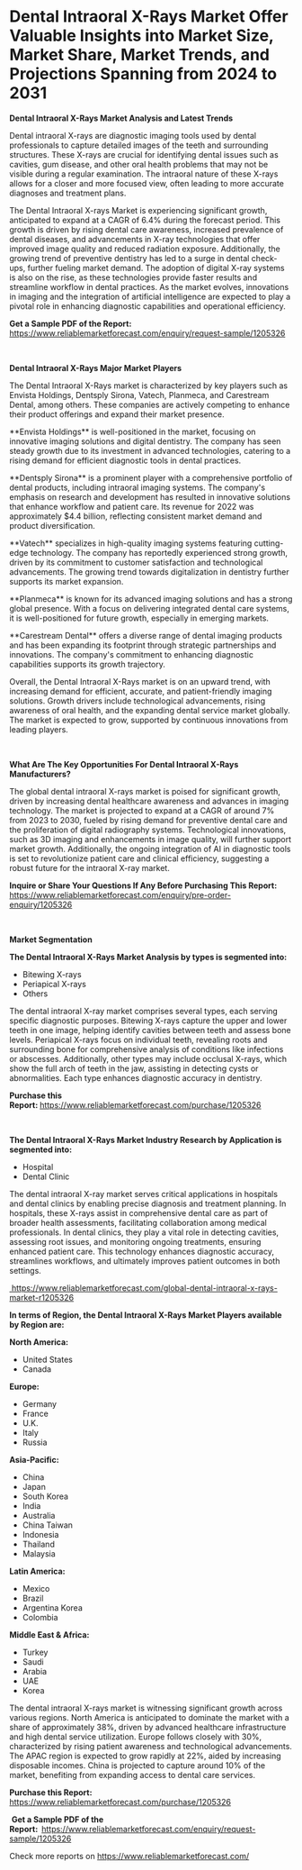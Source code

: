 <p><h1>Dental Intraoral X-Rays Market Offer Valuable Insights into Market Size, Market Share, Market Trends, and Projections Spanning from 2024 to 2031</h1></p><p><strong>Dental Intraoral X-Rays Market Analysis and Latest Trends</strong></p>
<p><p>Dental intraoral X-rays are diagnostic imaging tools used by dental professionals to capture detailed images of the teeth and surrounding structures. These X-rays are crucial for identifying dental issues such as cavities, gum disease, and other oral health problems that may not be visible during a regular examination. The intraoral nature of these X-rays allows for a closer and more focused view, often leading to more accurate diagnoses and treatment plans.</p><p>The Dental Intraoral X-rays Market is experiencing significant growth, anticipated to expand at a CAGR of 6.4% during the forecast period. This growth is driven by rising dental care awareness, increased prevalence of dental diseases, and advancements in X-ray technologies that offer improved image quality and reduced radiation exposure. Additionally, the growing trend of preventive dentistry has led to a surge in dental check-ups, further fueling market demand. The adoption of digital X-ray systems is also on the rise, as these technologies provide faster results and streamline workflow in dental practices. As the market evolves, innovations in imaging and the integration of artificial intelligence are expected to play a pivotal role in enhancing diagnostic capabilities and operational efficiency.</p></p>
<p><strong>Get a Sample PDF of the Report:&nbsp;</strong> <a href="https://www.reliablemarketforecast.com/enquiry/request-sample/1205326?utm_campaign=1893&utm_medium=2&utm_source=Github&utm_content=ia&utm_term=31122024&utm_id=dental-intraoral-x-rays">https://www.reliablemarketforecast.com/enquiry/request-sample/1205326</a></p>
<p>&nbsp;</p>
<p><strong>Dental Intraoral X-Rays Major Market Players</strong></p>
<p><p>The Dental Intraoral X-Rays market is characterized by key players such as Envista Holdings, Dentsply Sirona, Vatech, Planmeca, and Carestream Dental, among others. These companies are actively competing to enhance their product offerings and expand their market presence.</p><p>**Envista Holdings** is well-positioned in the market, focusing on innovative imaging solutions and digital dentistry. The company has seen steady growth due to its investment in advanced technologies, catering to a rising demand for efficient diagnostic tools in dental practices.</p><p>**Dentsply Sirona** is a prominent player with a comprehensive portfolio of dental products, including intraoral imaging systems. The company's emphasis on research and development has resulted in innovative solutions that enhance workflow and patient care. Its revenue for 2022 was approximately $4.4 billion, reflecting consistent market demand and product diversification.</p><p>**Vatech** specializes in high-quality imaging systems featuring cutting-edge technology. The company has reportedly experienced strong growth, driven by its commitment to customer satisfaction and technological advancements. The growing trend towards digitalization in dentistry further supports its market expansion.</p><p>**Planmeca** is known for its advanced imaging solutions and has a strong global presence. With a focus on delivering integrated dental care systems, it is well-positioned for future growth, especially in emerging markets.</p><p>**Carestream Dental** offers a diverse range of dental imaging products and has been expanding its footprint through strategic partnerships and innovations. The company's commitment to enhancing diagnostic capabilities supports its growth trajectory.</p><p>Overall, the Dental Intraoral X-Rays market is on an upward trend, with increasing demand for efficient, accurate, and patient-friendly imaging solutions. Growth drivers include technological advancements, rising awareness of oral health, and the expanding dental service market globally. The market is expected to grow, supported by continuous innovations from leading players.</p></p>
<p>&nbsp;</p>
<p><strong>What Are The Key Opportunities For Dental Intraoral X-Rays Manufacturers?</strong></p>
<p><p>The global dental intraoral X-rays market is poised for significant growth, driven by increasing dental healthcare awareness and advances in imaging technology. The market is projected to expand at a CAGR of around 7% from 2023 to 2030, fueled by rising demand for preventive dental care and the proliferation of digital radiography systems. Technological innovations, such as 3D imaging and enhancements in image quality, will further support market growth. Additionally, the ongoing integration of AI in diagnostic tools is set to revolutionize patient care and clinical efficiency, suggesting a robust future for the intraoral X-ray market.</p></p>
<p><strong>Inquire or Share Your Questions If Any Before Purchasing This Report:</strong> <a href="https://www.reliablemarketforecast.com/enquiry/pre-order-enquiry/1205326?utm_campaign=1893&utm_medium=2&utm_source=Github&utm_content=ia&utm_term=31122024&utm_id=dental-intraoral-x-rays">https://www.reliablemarketforecast.com/enquiry/pre-order-enquiry/1205326</a></p>
<p>&nbsp;</p>
<p><strong>Market Segmentation</strong></p>
<p><strong>The Dental Intraoral X-Rays Market Analysis by types is segmented into:</strong></p>
<p><ul><li>Bitewing X-rays</li><li>Periapical X-rays</li><li>Others</li></ul></p>
<p><p>The dental intraoral X-ray market comprises several types, each serving specific diagnostic purposes. Bitewing X-rays capture the upper and lower teeth in one image, helping identify cavities between teeth and assess bone levels. Periapical X-rays focus on individual teeth, revealing roots and surrounding bone for comprehensive analysis of conditions like infections or abscesses. Additionally, other types may include occlusal X-rays, which show the full arch of teeth in the jaw, assisting in detecting cysts or abnormalities. Each type enhances diagnostic accuracy in dentistry.</p></p>
<p><strong>Purchase this Report:&nbsp;</strong><a href="https://www.reliablemarketforecast.com/purchase/1205326?utm_campaign=1893&utm_medium=2&utm_source=Github&utm_content=ia&utm_term=31122024&utm_id=dental-intraoral-x-rays">https://www.reliablemarketforecast.com/purchase/1205326</a></p>
<p>&nbsp;</p>
<p><strong>The Dental Intraoral X-Rays Market Industry Research by Application is segmented into:</strong></p>
<p><ul><li>Hospital</li><li>Dental Clinic</li></ul></p>
<p><p>The dental intraoral X-ray market serves critical applications in hospitals and dental clinics by enabling precise diagnosis and treatment planning. In hospitals, these X-rays assist in comprehensive dental care as part of broader health assessments, facilitating collaboration among medical professionals. In dental clinics, they play a vital role in detecting cavities, assessing root issues, and monitoring ongoing treatments, ensuring enhanced patient care. This technology enhances diagnostic accuracy, streamlines workflows, and ultimately improves patient outcomes in both settings.</p></p>
<p><a href="https://www.reliablemarketforecast.com/global-dental-intraoral-x-rays-market-r1205326?utm_campaign=1893&utm_medium=2&utm_source=Github&utm_content=ia&utm_term=31122024&utm_id=dental-intraoral-x-rays">&nbsp;https://www.reliablemarketforecast.com/global-dental-intraoral-x-rays-market-r1205326</a></p>
<p><strong>In terms of Region, the Dental Intraoral X-Rays Market Players available by Region are:</strong></p>
<p>
    <p> <strong> North America: </strong>
        <ul>
            <li>United States</li>
            <li>Canada</li>
        </ul>
        </p> 
    <p> <strong> Europe: </strong>
        <ul>
            <li>Germany</li>
            <li>France</li>
            <li>U.K.</li>
            <li>Italy</li>
            <li>Russia</li>
        </ul>
        </p> 
    <p> <strong> Asia-Pacific: </strong>
        <ul>
            <li>China</li>
            <li>Japan</li>
            <li>South Korea</li>
            <li>India</li>
            <li>Australia</li>
            <li>China Taiwan</li>
            <li>Indonesia</li>
            <li>Thailand</li>
            <li>Malaysia</li>
        </ul>
        </p> 
    <p> <strong> Latin America: </strong>
        <ul>
            <li>Mexico</li>
            <li>Brazil</li>
            <li>Argentina Korea</li>
            <li>Colombia</li>
        </ul>
        </p> 
    <p> <strong> Middle East & Africa: </strong>
        <ul>
            <li>Turkey</li>
            <li>Saudi</li>
            <li>Arabia</li>
            <li>UAE</li>
            <li>Korea</li>
        </ul>
    </p>
    </p>
<p><p>The dental intraoral X-rays market is witnessing significant growth across various regions. North America is anticipated to dominate the market with a share of approximately 38%, driven by advanced healthcare infrastructure and high dental service utilization. Europe follows closely with 30%, characterized by rising patient awareness and technological advancements. The APAC region is expected to grow rapidly at 22%, aided by increasing disposable incomes. China is projected to capture around 10% of the market, benefiting from expanding access to dental care services.</p></p>
<p><strong>Purchase this Report: </strong><a href="https://www.reliablemarketforecast.com/purchase/1205326?utm_campaign=1893&utm_medium=2&utm_source=Github&utm_content=ia&utm_term=31122024&utm_id=dental-intraoral-x-rays">https://www.reliablemarketforecast.com/purchase/1205326</a></p>
<p>&nbsp;<strong>Get a Sample PDF of the Report:&nbsp;&nbsp;</strong><a href="https://www.reliablemarketforecast.com/enquiry/request-sample/1205326?utm_campaign=1893&utm_medium=2&utm_source=Github&utm_content=ia&utm_term=31122024&utm_id=dental-intraoral-x-rays">https://www.reliablemarketforecast.com/enquiry/request-sample/1205326</a></p>
<p><strong></strong></p>
<p>Check more reports on <a href="https://www.reliablemarketforecast.com/?utm_campaign=1893&utm_medium=2&utm_source=Github&utm_content=ia&utm_term=31122024&utm_id=dental-intraoral-x-rays">https://www.reliablemarketforecast.com/</a></p>